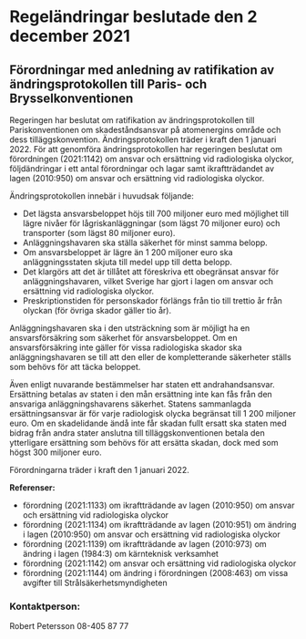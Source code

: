 # Regeländringar beslutade den 2 december 2021

## Förordningar med anledning av ratifikation av ändringsprotokollen till Paris- och Brysselkonventionen

Regeringen har beslutat om ratifikation av ändringsprotokollen till Pariskonventionen om skadeståndsansvar på atomenergins område och dess tilläggskonvention. Ändringsprotokollen träder i kraft den 1 januari 2022. För att genomföra ändringsprotokollen har regeringen beslutat om förordningen (2021:1142) om ansvar och ersättning vid radiologiska olyckor, följdändringar i ett antal förordningar och lagar samt ikraftträdandet av lagen (2010:950) om ansvar och ersättning vid radiologiska olyckor.

Ändringsprotokollen innebär i huvudsak följande:

* Det lägsta ansvarsbeloppet höjs till 700 miljoner euro med möjlighet till lägre nivåer för lågriskanläggningar (som lägst 70 miljoner euro) och transporter (som lägst 80 miljoner euro).
* Anläggningshavaren ska ställa säkerhet för minst samma belopp.
* Om ansvarsbeloppet är lägre än 1 200 miljoner euro ska anläggningsstaten skjuta till medel upp till detta belopp.
* Det klargörs att det är tillåtet att föreskriva ett obegränsat ansvar för anläggningshavaren, vilket Sverige har gjort i lagen om ansvar och ersättning vid radiologiska olyckor.
* Preskriptionstiden för personskador förlängs från tio till trettio år från olyckan (för övriga skador gäller tio år).

Anläggningshavaren ska i den utsträckning som är möjligt ha en ansvarsförsäkring som säkerhet för ansvarsbeloppet. Om en ansvarsförsäkring inte gäller för vissa radiologiska skador ska anläggningshavaren se till att den eller de kompletterande säkerheter ställs som behövs för att täcka beloppet.

Även enligt nuvarande bestämmelser har staten ett andrahandsansvar. Ersättning betalas av staten i den mån ersättning inte kan fås från den ansvariga anläggningshavarens säkerhet. Statens sammanlagda ersättningsansvar är för varje radiologisk olycka begränsat till 1 200 miljoner euro. Om en skadelidande ändå inte får skadan fullt ersatt ska staten med bidrag från andra stater anslutna till tilläggskonventionen betala den ytterligare ersättning som behövs för att ersätta skadan, dock med som högst 300 miljoner euro.

Förordningarna träder i kraft den 1 januari 2022.

**Referenser:**

* förordning (2021:1133) om ikraftträdande av lagen (2010:950) om ansvar och ersättning vid radiologiska olyckor
* förordning (2021:1134) om ikraftträdande av lagen (2010:951) om ändring i lagen (2010:950) om ansvar och ersättning vid radiologiska olyckor
* förordning (2021:1139) om ikraftträdande av lagen (2010:973) om ändring i lagen (1984:3) om kärnteknisk verksamhet
* förordning (2021:1142) om ansvar och ersättning vid radiologiska olyckor
* förordning (2021:1144) om ändring i förordningen (2008:463) om vissa avgifter till Strålsäkerhetsmyndigheten

### Kontaktperson:

Robert Petersson 08-405 87 77
